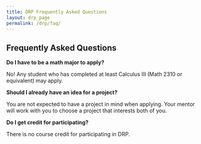 ```yaml
---
title: DRP Frequently Asked Questions  
layout: drp_page
permalink: /drp/faq/
---
```


<h2 class="mb-3">Frequently Asked Questions</h2>

**Do I have to be a math major to apply?**

No! Any student who has completed at least Calculus III (Math 2310 or equivalent) may apply.

**Should I already have an idea for a project?**

You are not expected to have a project in mind when applying. Your
mentor will work with you to choose a project that interests both of you.

**Do I get credit for participating?**

There is no course credit for participating in DRP.


